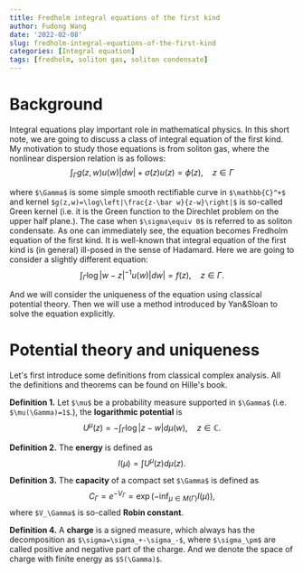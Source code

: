 ```yaml
---
title: Fredholm integral equations of the first kind
author: Fudong Wang
date: '2022-02-08'
slug: fredholm-integral-equations-of-the-first-kind
categories: [Integral equation]
tags: [fredholm, soliton gas, soliton condensate]
---
```

# Background
Integral equations play important role in mathematical physics. In this short note, we are going to discuss a class of integral equation of the first kind. My motivation to study those equations is from soliton gas, where the nonlinear dispersion relation is as follows:
$$\int_\Gamma g(z,w)u(w)|dw|+\sigma(z)u(z)=\phi(z),\quad z\in \Gamma$$

where `$\Gamma$` is some simple smooth rectifiable curve in `$\mathbb{C}^+$` and kernel `$g(z,w)=\log\left|\frac{z-\bar w}{z-w}\right|$` is so-called Green kernel (i.e. it is the Green function to the Direchlet problem on the upper half plane.). The case when `$\sigma\equiv 0$` is referred to as soliton condensate. As one can immediately see, the equation becomes Fredholm equation of the first kind. It is well-known that integral equation of the first kind is (in general) ill-posed in the sense of Hadamard. Here we are going to consider a slightly different equation:
$$\int_{\Gamma}\log|w-z|^{-1} u(w)|dw|=f(z),\quad z\in \Gamma.$$

And we will consider the uniqueness of the equation using classical potential theory. Then we will use a method introduced by Yan&Sloan to solve the equation explicitly.

# Potential theory and uniqueness

Let's first introduce some definitions from classical complex analysis. All the definitions and theorems can be found on Hille's book.

**Definition 1.**  Let `$\mu$` be a probability measure supported in `$\Gamma$` (i.e. `$\mu(\Gamma)=1$`.), the **logarithmic potential** is
$$U^{\mu}(z)=-\int_\Gamma \log\left|z-w\right|d\mu(w),\quad z\in \mathbb{C}.$$

**Definition 2.** The **energy** is defined as
$$I(\mu)=\int U^{\mu}(z) d\mu(z).$$

**Definition 3.** The **capacity** of a compact set `$\Gamma$` is defined as 
$$C_\Gamma=e^{-V_\Gamma}=\exp{(-\inf_{\mu\in M(\Gamma)}I(\mu))},$$ where `$V_\Gamma$` is so-called **Robin constant**.

**Definition 4.** A **charge** is a signed measure, which always has the decomposition as `$\sigma=\sigma_+-\sigma_-$`, where `$\sigma_\pm$` are called positive and negative part of the charge. And we denote the space of charge with finite energy as `$S(\Gamma)$`.















